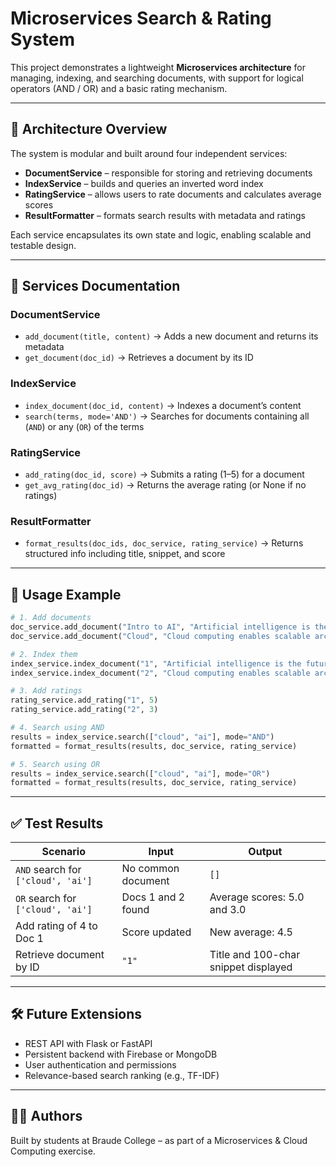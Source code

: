 # Microservices Search & Rating System

This project demonstrates a lightweight **Microservices architecture** for managing, indexing, and searching documents, with support for logical operators (AND / OR) and a basic rating mechanism.

---

## 📐 Architecture Overview

The system is modular and built around four independent services:

- **DocumentService** – responsible for storing and retrieving documents
- **IndexService** – builds and queries an inverted word index
- **RatingService** – allows users to rate documents and calculates average scores
- **ResultFormatter** – formats search results with metadata and ratings

Each service encapsulates its own state and logic, enabling scalable and testable design.

---

## 🧩 Services Documentation

### DocumentService

- `add_document(title, content)` → Adds a new document and returns its metadata
- `get_document(doc_id)` → Retrieves a document by its ID

### IndexService

- `index_document(doc_id, content)` → Indexes a document’s content
- `search(terms, mode='AND')` → Searches for documents containing all (`AND`) or any (`OR`) of the terms

### RatingService

- `add_rating(doc_id, score)` → Submits a rating (1–5) for a document
- `get_avg_rating(doc_id)` → Returns the average rating (or None if no ratings)

### ResultFormatter

- `format_results(doc_ids, doc_service, rating_service)` → Returns structured info including title, snippet, and score

---

## 🧪 Usage Example

```python
# 1. Add documents
doc_service.add_document("Intro to AI", "Artificial intelligence is the future of technology.")
doc_service.add_document("Cloud", "Cloud computing enables scalable architectures.")

# 2. Index them
index_service.index_document("1", "Artificial intelligence is the future of technology.")
index_service.index_document("2", "Cloud computing enables scalable architectures.")

# 3. Add ratings
rating_service.add_rating("1", 5)
rating_service.add_rating("2", 3)

# 4. Search using AND
results = index_service.search(["cloud", "ai"], mode="AND")
formatted = format_results(results, doc_service, rating_service)

# 5. Search using OR
results = index_service.search(["cloud", "ai"], mode="OR")
formatted = format_results(results, doc_service, rating_service)
```

---

## ✅ Test Results

| Scenario | Input | Output |
|---------|--------|--------|
| `AND` search for `['cloud', 'ai']` | No common document | `[]` |
| `OR` search for `['cloud', 'ai']` | Docs 1 and 2 found | Average scores: 5.0 and 3.0 |
| Add rating of 4 to Doc 1 | Score updated | New average: 4.5 |
| Retrieve document by ID | `"1"` | Title and 100-char snippet displayed |

---

## 🛠 Future Extensions

- REST API with Flask or FastAPI
- Persistent backend with Firebase or MongoDB
- User authentication and permissions
- Relevance-based search ranking (e.g., TF-IDF)

---

## 🧑‍💻 Authors

Built by students at Braude College – as part of a Microservices & Cloud Computing exercise.
